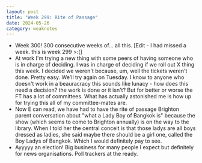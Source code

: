```yaml
---
layout: post
title: "Week 299: Rite of Passage"
date: 2024-05-26
category: weaknotes
---
```

* Week 300! 300 consecutive weeks of... all this. [Edit - I had missed a week. this is week 299 >:(]
* At work I'm trying a new thing with some peers of having someone who is in charge of deciding. I was in charge of deciding if we roll out X thing this week. I decided we weren't because, um, well the tickets weren't done. Pretty easy. We'll try again on Tuesday. I know to anyone who doesn't work in a beauracracy this sounds like lunacy - how does this need a decision? the work is done or it isn't? But for better or worse the FT has a lot of committees. What has actually astonished me is how up for trying this all of my committee-mates are.
* Now E can read, we have had to have the rite of passage Brighton parent conversation about "what a Lady Boy of Bangkok is" because the show (which seems to come to Brighton annually) is on the way to the library. When I told her the central conceit is that those ladys are all boys dressed as ladies, she said maybe there should be a girl one, called the Boy Ladys of Bangkok. Which I would definitely pay to see.
* Ayyyyy an election! Big business for many people I expect but definitely for news organisations. Poll trackers at the ready.
